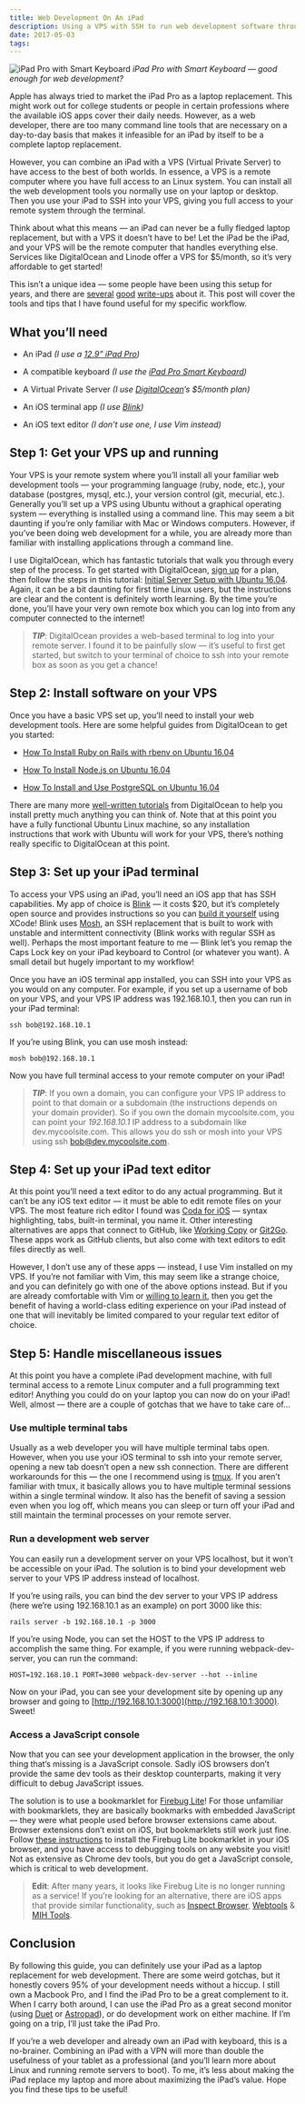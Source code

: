 ```yaml
---
title: Web Development On An iPad
description: Using a VPS with SSH to run web development software through an iPad
date: 2017-05-03
tags:
---
```


![iPad Pro with Smart Keyboard](img/ipad-pro.jpg)
_iPad Pro with Smart Keyboard — good enough for web development?_

Apple has always tried to market the iPad Pro as a laptop replacement. This might work out for college students or people in certain professions where the available iOS apps cover their daily needs. However, as a web developer, there are too many command line tools that are necessary on a day-to-day basis that makes it infeasible for an iPad by itself to be a complete laptop replacement.

However, you can combine an iPad with a VPS (Virtual Private Server) to have access to the best of both worlds. In essence, a VPS is a remote computer where you have full access to an Linux system. You can install all the web development tools you normally use on your laptop or desktop. Then you use your iPad to SSH into your VPS, giving you full access to your remote system through the terminal.

Think about what this means — an iPad can never be a fully fledged laptop replacement, but with a VPS it doesn’t have to be! Let the iPad be the iPad, and your VPS will be the remote computer that handles everything else. Services like DigitalOcean and Linode offer a VPS for \$5/month, so it’s very affordable to get started!

This isn’t a unique idea — some people have been using this setup for years, and there are [several](http://yieldthought.com/post/12239282034/swapped-my-macbook-for-an-ipad) [good](https://medium.com/@felippenardi/how-to-setup-a-remote-development-server-from-stracth-2b1e6155464c) [write-ups](http://decoding.io/using-ipad-pro-as-a-web-developer/) about it. This post will cover the tools and tips that I have found useful for my specific workflow.

## What you’ll need

- An iPad _(I use a [12.9" iPad Pro](https://www.apple.com/shop/buy-ipad/ipad-pro/12.9-inch-display-128gb-space-gray-wifi))_

- A compatible keyboard _(I use the [iPad Pro Smart Keyboard](https://www.apple.com/shop/product/MJYR2LL/A/smart-keyboard-for-129-inch-ipad-pro-us-english))_

- A Virtual Private Server _(I use [DigitalOcean](https://www.digitalocean.com/pricing/)’s \$5/month plan)_

- An iOS terminal app _(I use [Blink](http://www.blink.sh/))_

- An iOS text editor _(I don’t use one, I use Vim instead)_

## Step 1: Get your VPS up and running

Your VPS is your remote system where you’ll install all your familiar web development tools — your programming language (ruby, node, etc.), your database (postgres, mysql, etc.), your version control (git, mecurial, etc.). Generally you’ll set up a VPS using Ubuntu without a graphical operating system — everything is installed using a command line. This may seem a bit daunting if you’re only familiar with Mac or Windows computers. However, if you’ve been doing web development for a while, you are already more than familiar with installing applications through a command line.

I use DigitalOcean, which has fantastic tutorials that walk you through every step of the process. To get started with DigitalOcean, [sign up](https://m.do.co/c/196d08803914) for a plan, then follow the steps in this tutorial: [Initial Server Setup with Ubuntu 16.04](https://www.digitalocean.com/community/tutorials/initial-server-setup-with-ubuntu-16-04). Again, it can be a bit daunting for first time Linux users, but the instructions are clear and the content is definitely worth learning. By the time you’re done, you’ll have your very own remote box which you can log into from any computer connected to the internet!

> **_TIP_**: DigitalOcean provides a web-based terminal to log into your remote server. I found it to be painfully slow — it’s useful to first get started, but switch to your terminal of choice to ssh into your remote box as soon as you get a chance!

## Step 2: Install software on your VPS

Once you have a basic VPS set up, you’ll need to install your web development tools. Here are some helpful guides from DigitalOcean to get you started:

- [How To Install Ruby on Rails with rbenv on Ubuntu 16.04](https://www.digitalocean.com/community/tutorials/how-to-install-ruby-on-rails-with-rbenv-on-ubuntu-16-04)

- [How To Install Node.js on Ubuntu 16.04](https://www.digitalocean.com/community/tutorials/how-to-install-node-js-on-ubuntu-16-04)

- [How To Install and Use PostgreSQL on Ubuntu 16.04](https://www.digitalocean.com/community/tutorials/how-to-install-and-use-postgresql-on-ubuntu-16-04)

There are many more [well-written tutorials](https://www.digitalocean.com/community/tutorials) from DigitalOcean to help you install pretty much anything you can think of. Note that at this point you have a fully functional Ubuntu Linux machine, so any installation instructions that work with Ubuntu will work for your VPS, there’s nothing really specific to DigitalOcean at this point.

## Step 3: Set up your iPad terminal

To access your VPS using an iPad, you’ll need an iOS app that has SSH capabilities. My app of choice is [Blink](http://www.blink.sh/) — it costs \$20, but it’s completely open source and provides instructions so you can [build it yourself](https://github.com/blinksh/blink/#build) using XCode! Blink uses [Mosh](https://mosh.org/), an SSH replacement that is built to work with unstable and intermittent connectivity (Blink works with regular SSH as well). Perhaps the most important feature to me — Blink let’s you remap the Caps Lock key on your iPad keyboard to Control (or whatever you want). A small detail but hugely important to my workflow!

Once you have an iOS terminal app installed, you can SSH into your VPS as you would on any computer. For example, if you set up a username of bob on your VPS, and your VPS IP address was 192.168.10.1, then you can run in your iPad terminal:

    ssh bob@192.168.10.1

If you’re using Blink, you can use mosh instead:

    mosh bob@192.168.10.1

Now you have full terminal access to your remote computer on your iPad!

> **_TIP_**: If you own a domain, you can configure your VPS IP address to point to that domain or a subdomain (the instructions depends on your domain provider). So if you own the domain mycoolsite.com, you can point your _192.168.10.1_ IP address to a subdomain like dev.mycoolsite.com. This allows you do ssh or mosh into your VPS using ssh bob@dev.mycoolsite.com.

## Step 4: Set up your iPad text editor

At this point you’ll need a text editor to do any actual programming. But it can’t be any iOS text editor — it must be able to edit remote files on your VPS. The most feature rich editor I found was [Coda for iOS](https://panic.com/coda-ios/) — syntax highlighting, tabs, built-in terminal, you name it. Other interesting alternatives are apps that connect to GitHub, like [Working Copy](https://workingcopyapp.com/) or [Git2Go](http://git2go.com/). These apps work as GitHub clients, but also come with text editors to edit files directly as well.

However, I don’t use any of these apps — instead, I use Vim installed on my VPS. If you’re not familiar with Vim, this may seem like a strange choice, and you can definitely go with one of the above options instead. But if you are already comfortable with Vim or [willing to learn it](how-to-learn-vim-a-four-week-plan.html), then you get the benefit of having a world-class editing experience on your iPad instead of one that will inevitably be limited compared to your regular text editor of choice.

## Step 5: Handle miscellaneous issues

At this point you have a complete iPad development machine, with full terminal access to a remote Linux computer and a full programming text editor! Anything you could do on your laptop you can now do on your iPad! Well, almost — there are a couple of gotchas that we have to take care of…

### Use multiple terminal tabs

Usually as a web developer you will have multiple terminal tabs open. However, when you use your iOS terminal to ssh into your remote server, opening a new tab doesn’t open a new ssh connection. There are different workarounds for this — the one I recommend using is [tmux](a-minimalist-guide-to-tmux.html). If you aren’t familiar with tmux, it basically allows you to have multiple terminal sessions within a single terminal window. It also has the benefit of saving a session even when you log off, which means you can sleep or turn off your iPad and still maintain the terminal processes on your remote server.

### Run a development web server

You can easily run a development server on your VPS localhost, but it won’t be accessible on your iPad. The solution is to bind your development web server to your VPS IP address instead of localhost.

If you’re using rails, you can bind the dev server to your VPS IP address (here we’re using 192.168.10.1 as an example) on port 3000 like this:

    rails server -b 192.168.10.1 -p 3000

If you’re using Node, you can set the HOST to the VPS IP address to accomplish the same thing. For example, if you were running webpack-dev-server, you can run the command:

    HOST=192.168.10.1 PORT=3000 webpack-dev-server --hot --inline

Now on your iPad, you can see your development site by opening up any browser and going to [http://192.168.10.1:3000](http://192.168.10.1:3000). Sweet!

### Access a JavaScript console

Now that you can see your development application in the browser, the only thing that’s missing is a JavaScript console. Sadly iOS browsers don’t provide the same dev tools as their desktop counterparts, making it very difficult to debug JavaScript issues.

The solution is to use a bookmarklet for [Firebug Lite](http://getfirebug.com/firebuglite)! For those unfamiliar with bookmarklets, they are basically bookmarks with embedded JavaScript — they were what people used before browser extensions came about. Browser extensions don’t exist on iOS, but bookmarklets still work just fine. Follow [these instructions](http://martinkool.com/post/13629963755/firebug-on-ipad-and-iphone) to install the Firebug Lite bookmarklet in your iOS browser, and you have access to debugging tools on any website you visit! Not as extensive as Chrome dev tools, but you do get a JavaScript console, which is critical to web development.

> **Edit**: After many years, it looks like Firebug Lite is no longer running as a service! If you’re looking for an alternative, there are iOS apps that provide similar functionality, such as [Inspect Browser](https://apps.pdyn.net/inspect/), [Webtools](http://ergowebtools.com/) & [MIH Tools](https://www.mihtool.com/).

## Conclusion

By following this guide, you can definitely use your iPad as a laptop replacement for web development. There are some weird gotchas, but it honestly covers 95% of your development needs without a hiccup. I still own a Macbook Pro, and I find the iPad Pro to be a great complement to it. When I carry both around, I can use the iPad Pro as a great second monitor (using [Duet](https://www.duetdisplay.com/) or [Astropad](http://astropad.com/)), or do development work on either machine. If I’m going on a trip, I’ll just take the iPad Pro.

If you’re a web developer and already own an iPad with keyboard, this is a no-brainer. Combining an iPad with a VPN will more than double the usefulness of your tablet as a professional (and you’ll learn more about Linux and running remote servers to boot). To me, it’s less about making the iPad replace my laptop and more about maximizing the iPad’s value. Hope you find these tips to be useful!
